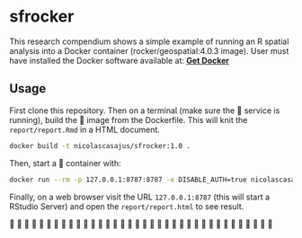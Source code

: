 # sfrocker

This research compendium shows a simple example of running an R spatial analysis into a Docker container (rocker/geospatial:4.0.3 image). User must have installed the Docker software available at: [**Get Docker**](https://docs.docker.com/get-docker/)

## Usage

First clone this repository. Then on a terminal (make sure the :whale: service is running), build the :whale: image from the Dockerfile. This will knit the `report/report.Rmd` in a HTML document.

```sh
docker build -t nicolascasajus/sfrocker:1.0 .
```

Then, start a :whale: container with:

```sh
docker run --rm -p 127.0.0.1:8787:8787 -e DISABLE_AUTH=true nicolascasajus/sfrocker:1.0
```

Finally, on a web browser visit the URL `127.0.0.1:8787` (this will start a RStudio Server) and open the `report/report.html` to see result.

:tada: :tada: :tada: :tada: :tada: :tada: :tada: :tada: :tada: :tada: :tada: :tada:
:tada: :tada: :tada: :tada: :tada: :tada: :tada: :tada: :tada: :tada: :tada: :tada:
:tada: :tada: :tada: :tada: :tada: :tada: :tada: :tada: :tada: :tada: :tada: :tada:
